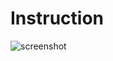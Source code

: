 # Instruction 
![screenshot](https://user-images.githubusercontent.com/58683035/171545908-615347d7-1f42-4ddf-b209-7618f21988e2.png)
